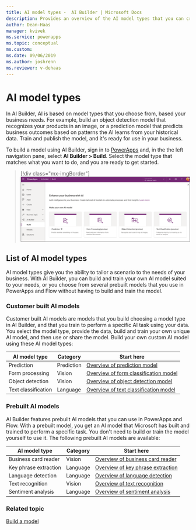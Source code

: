 ```yaml
---
title: AI model types -  AI Builder | Microsoft Docs
description: Provides an overview of the AI model types that you can create in AI Builder.
author: Dean-Haas
manager: kvivek
ms.service: powerapps
ms.topic: conceptual
ms.custom: 
ms.date: 09/06/2019
ms.author: joshrenn
ms.reviewer: v-dehaas
---
```


# AI model types

In AI Builder, AI is based on model types that you choose from, based your business needs. For example, build an object detection model that recognizes your products in an image, or a prediction model that predicts business outcomes based on patterns the AI learns from your historical data.  Train and publish the model, and it's ready for use in your business.

To build a model using AI Builder, sign in to [PowerApps](https://web.powerapps.com) and, in the the left navigation pane, select **AI Builder > Build**. Select the model type that matches what you want to do, and you are ready to get started.

> [!div class="mx-imgBorder"]
> ![AI Builder home page](media/ai-builder-home.png "AI Builder home page")

## List of AI model types

AI model types give you the ability to tailor a scenario to the needs of your business. With AI Builder, you can build and train your own AI model suited to your needs, or you choose from several prebuilt models that you use in PowerApps and Flow without having to build and train the model. 

### Customer built AI models

Customer built AI models are models that you build choosing a model type in AI Builder, and that you train to perform a specific AI task using your data. You select the model type, provide the data, build and train your own unique AI model, and then use or share the model. Build your own custom AI model using these AI model types:

| AI model type  | Category  | Start here
|---|---|---|
| Prediction   | Prediction  | [Overview of prediction model](prediction-overview.md)
| Form processing  | Vision   | [Overview of form classification model](form-processing-model-overview.md)
| Object detection  | Vision   | [Overview of object detection model](object-detection-overview.md)
| Text classification  |Language   | [Overview of text classification model](text-classification-overview.md)

### Prebuilt AI models

AI Builder features prebuilt AI models that you can use in PowerApps and Flow. With a prebuilt model, you get an AI model that Microsoft has built and trained to perform a specific task. You don't need to build or train the model yourself to use it. The following prebuilt AI models are available:

| AI model type | Category |Start here |
|--------|--------|--------|
|Business card reader |Vision | [Overview of business card reader](prebuilt-business-card.md)
|Key phrase extraction |Language | [Overview of key phrase extraction](prebuilt-key-phrase.md)
|Language detection |Language | [Overview of language detection](prebuilt-language-detection.md)
|Text recognition |Vision | [Overview of text recognition](prebuilt-text-recognition.md)
|Sentiment analysis |Language | [Overview of sentiment analysis](prebuilt-sentiment-analysis.md)

### Related topic

[Build a model](build-model.md)
